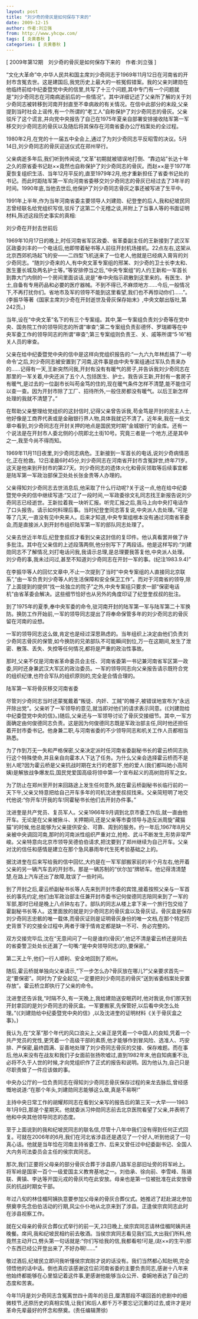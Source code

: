 ```yaml
---
layout: post
title: "刘少奇的骨灰是如何保存下来的"
date: 2009-12-15
author: 作者:刘立强
from: http://www.yhcqw.com/
tags: [ 炎黄春秋 ]
categories: [ 炎黄春秋 ]
---
```



[ 2009年第12期　刘少奇的骨灰是如何保存下来的　作者:刘立强 ]


“文化大革命”中,中华人民共和国主席刘少奇同志于1969年11月12日在河南省的开封市含冤去世。这是建国后,我党历史上最大的一桩冤假错案。我的父亲刘建勋在他临终前给中纪委暨党中央的信里,共写了十三个问题,其中专门有一个问题就是“刘少奇同志在河南病逝前后的一些情况”。其中详细记述了父亲所了解的关于刘少奇同志被转移到河南开封直至不幸病故的有关情况。在信中此部分的末段,父亲提到当时社会上谣传,有一个所谓的“老工人”自称保护了刘少奇同志的骨灰。父亲驳斥了这个谎言,并向党中央报告了自己在1975年夏亲自部署安排接收陆军第一军移交刘少奇同志的骨灰以及随后将其保存在河南省委办公厅档案处的全过程。

1980年2月,在党的十一届五中全会上,通过了为刘少奇同志平反昭雪的决议。5月14日,刘少奇同志的骨灰迎送仪式在郑州举行。


父亲病逝多年后,我们听到传闻说,“文革”初期就被错误地打倒、“靠边站”长达十年之久的原省委书记赵××竟然也自称保护了刘少奇同志的骨灰。而赵××是于1977年夏恢复组织生活、当年12月平反的,直至1979年2月,他才重新担任了省委书记处的书记。而此时距陆军第一军向河南省委移交刘少奇同志的骨灰已经过去了3年半的时间。1990年底,当他去世后,他保护了刘少奇同志骨灰之事还被写进了生平中。


1991年上半年,作为当年河南省委主要领导人刘建勋、纪登奎的后人,我和纪坡民同志曾经联名给党组织写信,驳斥了这第二个无稽之谈,并附上了当事人等的书面证明材料,陈述这段历史事实的真相:

刘少奇在开封去世前后


1969年10月17日的晚上,时任河南省军区政委、省革委副主任的王新接到了武汉军区政委刘丰的一个电话后,他即带着秘书等人前往开封机场接机。22点左右,这架从北京西郊机场起飞的安——二四型飞机送来了一位老人,他就是已经病入膏肓的刘少奇同志。“随刘少奇来的人,有中央文革专案组的邢某、刘少奇的卫士长李太和、医生董长城及两名护士等。”等安排停当之后,“中央专案组”的人约王新和一军首长到靠大门内侧的一个房间里面谈话,说是“奉中央指示疏散到这里来的。有医生、护士,自备有专用药品和必要的医疗器械。不到不得已,不麻烦地方……今后,一般情况下,不再打扰你们。省地市及军的领导不能到这里看望,我们也不再惊动你们……”。(李振华等著《国家主席刘少奇在开封逝世及骨灰保存始末》,中央文献出版社,第242页。)


当年,设在“中央文革”名下的有三个专案组。其中,第一专案组负责刘少奇等在党中央、国务院工作的领导同志的所谓“审查”;第二专案组负责彭德怀、罗瑞卿等在中央军委工作的领导同志的所谓“审查”;第三专案组则负责王、关、戚等所谓“5·16”相关人员的审查。


父亲在给中纪委暨党中央的信中是这样向党组织报告的:“一九六九年林彪搞了‘一号命令’之后,刘少奇同志被安置到了河南,这件事是由中央专案组通过军队负责来办的……记得有一天,王新突然问我,开封有没有有暖气的房子,并告诉我刘少奇同志在那里的一军关着,中央还派了五个人,包括医生、护士。我告诉王新,开封有一套房子有暖气,是过去的一位副市长叫苟金笃的住的,现在暖气条件怎样不清楚,能不能住可以查一查。因为开封市除了工厂、招待所外,一般住房都没有暖气。以后王新怎样处理的我就不清楚了。”


在帮助父亲整理给党组织的这封信时,记得父亲曾告诉我,苟金笃是开封的民主人士,他好像是工商界代表或是金融银行界人物,具体我就记不清了。近年来,我在一些文章中看到,刘少奇同志在开封关押的地点是国民党时期“金城银行”的金库。还有一个说法是在开封市人委北侧的小院即北土街10号。究竟三者是一个地方,还是其中之一,我至今尚不得而知。


1969年11月11日夜里,刘少奇同志病危。王新接到一军首长的电话,说刘少奇病情恶化,正在抢救。12日凌晨6时45分,刘少奇同志在河南省开封市含冤辞世,终年71岁。这天是他来到开封市的第27天。刘少奇同志的遗体火化和骨灰领取等后续事宜都是陆军第一军政治部保卫处处长张金贵等人办理的。


父亲得知刘少奇同志去世消息后,他采取了什么行动呢?关于这一点,他在给中纪委暨党中央的信中继续写道:“又过了一段时间,一军政委徐文礼同志找王新报告说刘少奇同志已经逝世。王新拉着我一块听汇报。听完汇报之后,我马上向中央打电话作了口头报告。请示如何料理后事。当时纪登奎同志答复说,中央派人去处理。”可是等了几天,一直没有见中央来人。后来才知道,中央专案组根本没有通过河南省革委会,而是直接派人到开封市组织陆军第一军的部队同志处理了。


父亲去世近半年后,纪登奎叔叔才看到父亲这封信的复印件。他认真看罢并做了许多批注。其中在父亲信的上述段落两侧,他分别写下了两段话。他是这样写的:“刘建勋同志不了解情况,刘打电话问我,我请示总理,是总理要我答复他,中央派人处理。刘少奇的事,我未过问过,甚至不知道刘少奇同志在开封一军的事。(纪注1983.9.4)”


在李振华等人的回忆文章中,不止一次提到了当时“中央专案组的人直接同北京联系”,“由一军负责刘少奇等人的生活保障和安全保卫工作”。而对于河南省的领导,除了上面提到的提供“找一处独立的院子”之外,中央专案组只要求一部“保密电话机”由省革委会解决。这些细节恰好也从另外的角度印证了纪登奎叔叔的批注。


到了1975年的夏季,奉中央军委的命令,驻河南开封的陆军第一军与陆军第二十军换防。换防工作开始前,一军的领导同志提出了将奉命保管多年的刘少奇同志的骨灰留在河南的设想。


一军的领导同志这么做,肯定也是经过深思熟虑的。当年组织上决定由他们负责刘少奇同志骨灰的保管,如今换防的兄弟部队不可能瞬间到位,万一在这期间,发生了泄密、散落、丢失、失控等任何情况,都将是严重的政治性事故。


那时,父亲不仅是河南省革命委员会主任、河南省委第一书记兼河南省军区第一政委,同时还身兼武汉大军区的政治委员。一军的领导同志向父亲报告请示既符合党的组织纪律,也符合军队的组织原则的,完全是合情合理的。

陆军第一军将骨灰移交河南省委


尽管刘少奇同志当时还蒙冤戴着“叛徒、内奸、工贼”的帽子,被错误地宣布为“永远开除出党”。父亲听了一军领导的意见,就当即对他们的请求表示同意。(《刘建勋给中纪委暨党中央的信》。)随后,父亲还与一军领导讨论了骨灰交接细节。其中,一军方面确定由何俊德同志负责。这是因为何俊德同志既是军政治部主任,同时他还担任着开封市委书记。他身兼二职,与河南省委的不少领导同志和机关工作人员都相当熟悉。


为了作到万无一失和严格保密,父亲决定派时任河南省委副秘书长的霍云桥同志执行这个特殊使命,并且亲自向霍本人下达了任务。为什么父亲会选择霍云桥而不是别人呢?因为霍云桥是父亲抗战时期在太行的老部下,他的爱人(我们都叫她小高阿姨)是解放战争爆发后,国民党爱国高级将领中第一个宣布起义的高树勋将军之女。


为了防止在郑州至开封来回路途上发生任何意外,就在霍云桥副秘书长临行前的一天下午,父亲又特意把给自己开车多年的司机沈进奎叔叔找来。父亲简短明了地交代他说:“你开车!开我的车!同霍秘书长他们去开封办件事。”


沈进奎是共产党员、复员军人。父亲1966年9月调到北京市委工作后,就一直由他开车。无论是在父亲被揪斗、关押期间,还是父亲等市委领导与造反派周旋“藏猫猫”的时候,他总能够为父亲提供安全、可靠、周到的服务。约一年后,1967年8月父亲被中央调回河南,那时的河南派性组织严重对立,抢枪、武斗不断发生,形势非常严峻。父亲特意向北京市领导吴德伯伯请求,把沈要到了郑州继续为自己开车。父亲对沈的信任和感情是建立在那个急风暴雨年代生死考验基础之上的。


据沈进奎在后来写给我的信中回忆,大约是在一军军部搬家前的半个月左右,他开着父亲的另一辆汽车去的开封市。那是一辆苏制的“伏尔加”牌轿车。他记得清清楚楚,在路上汽车还出了故障,耽误了一些时间。


到了开封之后,霍云桥副秘书长等人先来到开封市委的宾馆,接着按照父亲与一军首长的事先约定,他们由军政治部主任兼开封市委书记何俊德同志陪同来到了一军的军部,那时已经是晚上八点钟左右了。部队的同志从楼上拿下来一个旅行包交给了霍副秘书长等人。这里面放的就是刘少奇同志的骨灰盒以及骨灰证。骨灰盒是保存刘少奇同志忠骸的唯一载体,而骨灰证则是证明骨灰身份的唯一文档,在那个特定历史背景下的交接全过程中,两者于理于情肯定都是缺一不可、务必完整的。

双方交接完毕后,沈在“无意间问了一句是谁的(骨灰)”,他记不清是霍云桥还是同去的省委警卫处处长还漏了一句嘴:“是中央领导同志(的),要保密。”

第二天上午,他们一行人顺利、安全地回到了郑州。


随后,霍云桥就单独向父亲请示,“下一步怎么办?骨灰放在哪儿?”父亲要求首先一定“要保密”。同时为了安全起见,一定要把刘少奇同志的骨灰“送到省委档案处安置存放”。霍云桥立即执行了父亲的命令。


沈进奎还告诉我,“时隔不久,有一天晚上,我给建勋送安眠药时,他对我说,你们那天到开封拿回的是刘少奇同志的骨灰盒。一军要搬家,先保管好,以后看中央怎么处理。”(《刘建勋给中纪委暨党中央的信》,以及沈进奎的证明材料《关于骨灰盒之事》。)


我认为,在“文革”那个年代的风口浪尖上,父亲正是凭着一个中国人的良知,凭着一个共产党员的党性,更凭着一个高级干部的素质,他才能够作到冒风险、选准人、巧安排、严保密,最终圆满、妥善地处理了刘少奇同志骨灰的交接、保存难题。而在事后,他从来没有在战友和我们子女面前张扬吹嘘过,直到1982年末,他自知病重不治,必将不久于人世的时候,才向党组织作了正式的报告和说明。因为他认为,自己只是尽职责做了一件应该做的事。

中央办公厅的一位负责同志在得知刘少奇同志骨灰保存过程的来龙去脉后,曾经感慨地说道:“在那个年头,刘建勋同志能够这么做,真是不易啊!”


主持中央日常工作的胡耀邦同志在看到父亲写的报告后的第三天一大早——1983年1月9日,那是个星期天。他就委派习仲勋同志前去北京医院看望了父亲,并表明了他和中央其他领导同志的态度。


至于上面说到的我和纪坡民同志的联名信,尽管十八年中我们没有得到任何正式回复。可就在2006年的6月,我们在河北省涉县还是遇见了一个好人,听到他说了一句真心话。他就是当年恰在河南主持省委工作、后来又曾任过中纪委副书记、全国人大内务司法委员会主任的侯宗宾同志。


那次,我们正要将父母亲的部分骨灰合葬于涉县原八路军总部旧址旁的将军岭上。将军岭是国家一百个一级爱国主义教育基地之一。刘伯承、徐向前、李雪峰、陈锡联、黄镇、李达等开国元戎的骨灰均在此安放。母亲也是第一位被批准在此安放骨灰的抗战时期女干部。


年过八旬的林佳楣阿姨执意要参加父母亲的骨灰合葬仪式。她推迟了赶赴湖北参加祭奠李先念伯伯活动的行期,风尘仆仆地从北京来到了涉县。正逢侯宗宾同志此时在涉县视察工作。


就在父母亲的骨灰合葬仪式举行的前一天,23日晚上,侯宗宾同志请林佳楣阿姨共进晚餐。席间,我和纪坡民相约前去敬酒。当侯宗宾同志看见我们后,大出我们所料,他竟然主动开口,劈头第一句话就是:“你们写给我的信,我都看啦!可是,(赵××的生平)那个东西已经公开登出来了,不好办啊!……”


敬过酒后,纪坡民立即问我听懂侯宗宾刚才说的话没有。我们当然都心知肚明,完全领悟他的话中话。倒也真应该感谢这位前河南省委的主要负责同志,感谢十八年来他始终都能够在心里惦记着这件事,更感谢他能够当众公开、委婉地表达了自己的态度和苦衷。


今年11月是刘少奇同志含冤离世四十周年的忌日,厘清那段不堪回首的悲剧中的细微枝节,还原历史的真相实情,让我们和后人都千万不要忘记沉重的过去,或许才是对革命先辈最好的怀念和祭奠。(责任编辑萧徐)


